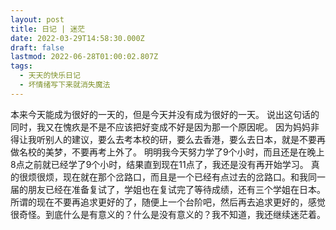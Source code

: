 ```yaml
---
layout: post
title: 日记 | 迷茫
date: 2022-03-29T14:58:30.000Z
draft: false
lastmod: 2022-06-28T01:00:02.807Z
tags:
  - 天天的快乐日记
  - 坏情绪写下来就消失魔法
---
```

本来今天能成为很好的一天的，但是今天并没有成为很好的一天。
说出这句话的同时，我又在愧疚是不是不应该把好变成不好是因为那一个原因呢。
因为妈妈非得让我听别人的建议，要么去考本校的研，要么去香港，要么去日本，就是不要再做名校的美梦，不要再考上外了。
明明我今天努力学了9个小时，而且还是在晚上8点之前就已经学了9个小时，结果直到现在11点了，我还是没有再开始学习。
真的很烦很烦，现在就在那个岔路口，而且是一个已经有点过去的岔路口。和我同一届的朋友已经在准备复试了，学姐也在复试完了等待成绩，还有三个学姐在日本。
所谓的现在不要再追求更好的了，随便上一个台阶吧，然后再去追求更好的，感觉很奇怪。到底什么是有意义的？什么是没有意义的？我不知道，我还继续迷茫着。

